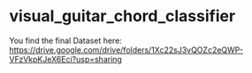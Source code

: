 # visual_guitar_chord_classifier

You find the final Dataset here: https://drive.google.com/drive/folders/1Xc22sJ3vQOZc2eQWP-VFzVkpKJeX6Eci?usp=sharing
